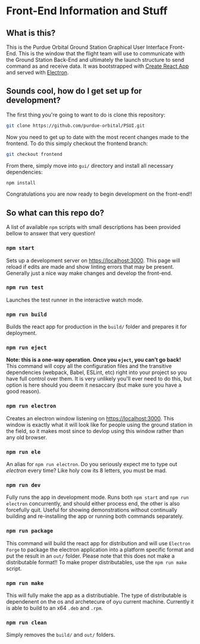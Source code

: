 # Front-End Information and Stuff
## What is this?
This is the Purdue Orbital Ground Station Graphical User Interface Front-End. This is the window that the flight team will use to communicate with the Ground Station Back-End and ultimately the launch structure to send command as and receive data. It was bootstrapped with [Create React App](https://github.com/facebook/create-react-app) and served with [Electron](https://www.electronjs.org/).

## Sounds cool, how do I get set up for development?
The first thing you're going to want to do is clone this repository:
```sh
git clone https://github.com/purdue-orbital/PSUI.git
```
Now you need to get up to date with the most recent changes made to the frontend. To do this simply checkout the frontend branch:
```sh
git checkout frontend
```

From there, simply move into `gui/` directory and install all necessary dependencies:
```sh
npm install
```
Congratulations you are now ready to begin development on the front-end!!

## So what can this repo do?
A list of available `npm` scripts with small descriptions has been provided bellow to answer that very question!

### `npm start`
Sets up a development server on [https://localhost:3000](https://localhost:3000). This page will reload if edits are made and show linting errors that may be present. Generally just a nice way make changes and develop the front-end.

### `npm run test`
Launches the test runner in the interactive watch mode.

### `npm run build`
Builds the react app for production in the `build/` folder and prepares it for deployment.

### `npm run eject`
**Note: this is a one-way operation. Once you `eject`, you can’t go back!**\
This command will copy all the configuration files and the transitive dependencies (webpack, Babel, ESLint, etc) right into your project so you have full control over them. It is very unlikely you'll ever need to do this, but option is here should you deem it nesaccary (but make sure you have a good reason).

### `npm run electron`
Creates an electron window listening on [https://localhost:3000](https://localhost:3000). This window is exactly what it will look like for people using the ground station in the field, so it makes most since to devlop using this window rather than any old browser.

### `npm run ele`
An alias for `npm run electron`. Do you seriously expect me to type out *electron* every time? Like holy cow its 8 letters, you must be mad.

### `npm run dev`
Fully runs the app in development mode. Runs both `npm start` and `npm run electron` concurrently, and should either process end, the other is also forcefully quit. Useful for showing demonstrations without continually building and re-installing the app or running both commands separately.

### `npm run package`
This command will build the react app for distribution and will use `Electron Forge` to package the electron application into a platform specific format and put the result in an `out/` folder. Please note that this does not make a distributable format!! To make proper distributables, use the `npm run make` script.

### `npm run make`
This will fully make the app as a distributiable. The type of distributable is dependenent on the os and archetecure of oyu current machine. Currently it is able to build to an x64 `.deb` and `.rpm`. 

### `npm run clean`
Simply removes the `build/` and `out/` folders.

